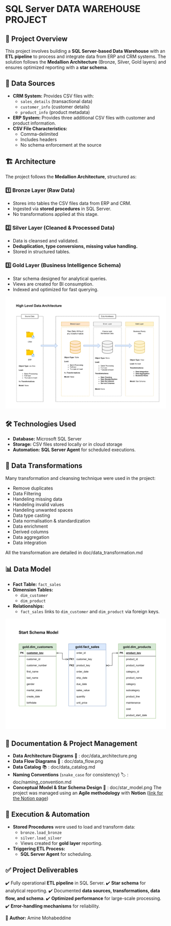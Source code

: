 # SQL Server DATA WAREHOUSE PROJECT

## 📌 Project Overview
This project involves building a **SQL Server-based Data Warehouse** with an **ETL pipeline** to process and integrate data from ERP and CRM systems. The solution follows the **Medallion Architecture** (Bronze, Silver, Gold layers) and ensures optimized reporting with a **star schema**.

## 📂 Data Sources
- **CRM System:** Provides CSV files with:
  - `sales_details` (transactional data)
  - `customer_info` (customer details)
  - `product_info` (product metadata)
- **ERP System:** Provides three additional CSV files with customer and product information.
- **CSV File Characteristics:**
  - Comma-delimited
  - Includes headers
  - No schema enforcement at the source

## 🏗️ Architecture
The project follows the **Medallion Architecture**, structured as:


### 1️⃣ Bronze Layer (Raw Data)
- Stores into tables the CSV files data from ERP and CRM.
- Ingested via **stored procedures** in SQL Server.
- No transformations applied at this stage.

### 2️⃣ Silver Layer (Cleaned & Processed Data)
- Data is cleansed and validated.
- **Deduplication, type conversions, missing value handling.**
- Stored in structured tables.

### 3️⃣ Gold Layer (Business Intelligence Schema)
- Star schema designed for analytical queries.
- Views are created for BI consumption.
- Indexed and optimized for fast querying.

![Data Architecture](doc/data_architecture.png)

## 🛠️ Technologies Used
- **Database:** Microsoft SQL Server
- **Storage:** CSV files stored locally or in cloud storage
- **Automation:** **SQL Server Agent** for scheduled executions.

## 🔄 Data Transformations
Many transformation and cleansing technique were used in the project:
- Remove duplicates
- Data Filtering
- Handeling missing data
- Handeling invalid values
- Handeling unwanted spaces
- Data type casting
- Data normalisation & standardization
- Data enrichment
- Derived columns
- Data aggregation
- Data integration

All the transformation are detailed in doc/data_transformation.md


## 📊 Data Model
- **Fact Table:** `fact_sales`
- **Dimension Tables:**
  - `dim_customer`
  - `dim_product`
- **Relationships:**
  - `fact_sales` links to `dim_customer` and `dim_product` via foreign keys.
 
 ![Data Model](doc/star_model.png)


## 📝 Documentation & Project Management
- **Data Architecture Diagrams** 📌 : doc/data_architecture.png
- **Data Flow Diagrams** 🔄 : doc/data_flow.png
- **Data Catalog** 📚 : doc/data_catalog.md
- **Naming Conventions** (`snake_case` for consistency) 🏷️ : doc/naming_convention.md
- **Conceptual Model & Star Schema Design** 🌟 : doc/star_model.png
The project was managed using an **Agile methodology** with **Notion** ([link for the Notion page](https://mewing-pyjama-a13.notion.site/SQL-Server-Data-Warehouse-Project-1be923a250a58037b793ca6330c2fd57)) 

## 🚀 Execution & Automation
- **Stored Procedures** were used to load and transform data:
  - `bronze.load_bronze`
  - `silver.load_silver`
  - Views created for **gold layer** reporting.
- **Triggering ETL Process:**
  - **SQL Server Agent** for scheduling.


## ✅ Project Deliverables
✔️ Fully operational **ETL pipeline** in SQL Server.
✔️ **Star schema** for analytical reporting.
✔️ Documented **data sources, transformations, data flow, and schema**.
✔️ **Optimized performance** for large-scale processing.
✔️ **Error-handling mechanisms** for reliability.


📌 **Author:** Amine Mohabeddine  